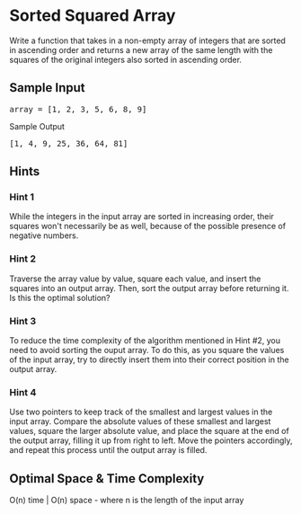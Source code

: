 # Sorted Squared Array

Write a function that takes in a non-empty array of integers that are sorted
in ascending order and returns a new array of the same length with the squares
of the original integers also sorted in ascending order.

## Sample Input

<pre>
array = [1, 2, 3, 5, 6, 8, 9]
</pre>

Sample Output

<pre>
[1, 4, 9, 25, 36, 64, 81]
</pre>

## Hints

### Hint 1

While the integers in the input array are sorted in increasing order, their
squares won't necessarily be as well, because of the possible presence of
negative numbers.

### Hint 2

Traverse the array value by value, square each value, and insert the squares
into an output array. Then, sort the output array before returning it. Is this
the optimal solution?

### Hint 3

To reduce the time complexity of the algorithm mentioned in Hint #2, you need
to avoid sorting the ouput array. To do this, as you square the values of the
input array, try to directly insert them into their correct position in the
output array.

### Hint 4

Use two pointers to keep track of the smallest and largest values in the input
array. Compare the absolute values of these smallest and largest values,
square the larger absolute value, and place the square at the end of the
output array, filling it up from right to left. Move the pointers accordingly,
and repeat this process until the output array is filled.

## Optimal Space & Time Complexity

O(n) time | O(n) space - where n is the length of the input array
